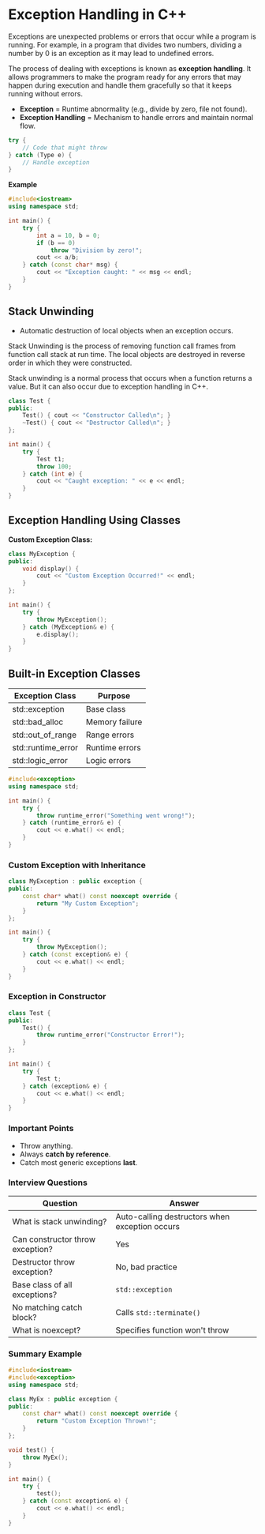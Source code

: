 # Exception Handling in C++

Exceptions are unexpected problems or errors that occur while a program is running. For example, in a program that divides two numbers, dividing a number by 0 is an exception as it may lead to undefined errors.

The process of dealing with exceptions is known as **exception handling**. It allows programmers to make the program ready for any errors that may happen during execution and handle them gracefully so that it keeps running without errors.

- **Exception** = Runtime abnormality (e.g., divide by zero, file not found).
- **Exception Handling** = Mechanism to handle errors and maintain normal flow.

```cpp
try {
    // Code that might throw
} catch (Type e) {
    // Handle exception
}
```

**Example**

```cpp
#include<iostream>
using namespace std;

int main() {
    try {
        int a = 10, b = 0;
        if (b == 0)
            throw "Division by zero!";
        cout << a/b;
    } catch (const char* msg) {
        cout << "Exception caught: " << msg << endl;
    }
}
```

## Stack Unwinding

- Automatic destruction of local objects when an exception occurs.

Stack Unwinding is the process of removing function call frames from function call stack at run time. The local objects are destroyed in reverse order in which they were constructed.

Stack unwinding is a normal process that occurs when a function returns a value. But it can also occur due to exception handling in C++.

```cpp
class Test {
public:
    Test() { cout << "Constructor Called\n"; }
    ~Test() { cout << "Destructor Called\n"; }
};

int main() {
    try {
        Test t1;
        throw 100;
    } catch (int e) {
        cout << "Caught exception: " << e << endl;
    }
}
```

## Exception Handling Using Classes

**Custom Exception Class:**

```cpp
class MyException {
public:
    void display() {
        cout << "Custom Exception Occurred!" << endl;
    }
};

int main() {
    try {
        throw MyException();
    } catch (MyException& e) {
        e.display();
    }
}
```

## Built-in Exception Classes

| Exception Class    | Purpose        |
| ------------------ | -------------- |
| std::exception     | Base class     |
| std::bad_alloc     | Memory failure |
| std::out_of_range  | Range errors   |
| std::runtime_error | Runtime errors |
| std::logic_error   | Logic errors   |

```cpp
#include<exception>
using namespace std;

int main() {
    try {
        throw runtime_error("Something went wrong!");
    } catch (runtime_error& e) {
        cout << e.what() << endl;
    }
}
```

### Custom Exception with Inheritance

```cpp
class MyException : public exception {
public:
    const char* what() const noexcept override {
        return "My Custom Exception";
    }
};

int main() {
    try {
        throw MyException();
    } catch (const exception& e) {
        cout << e.what() << endl;
    }
}
```

### Exception in Constructor

```cpp
class Test {
public:
    Test() {
        throw runtime_error("Constructor Error!");
    }
};

int main() {
    try {
        Test t;
    } catch (exception& e) {
        cout << e.what() << endl;
    }
}
```

### Important Points

- Throw anything.
- Always **catch by reference**.
- Catch most generic exceptions **last**.

### Interview Questions

| Question                         | Answer                                         |
| -------------------------------- | ---------------------------------------------- |
| What is stack unwinding?         | Auto-calling destructors when exception occurs |
| Can constructor throw exception? | Yes                                            |
| Destructor throw exception?      | No, bad practice                               |
| Base class of all exceptions?    | `std::exception`                               |
| No matching catch block?         | Calls `std::terminate()`                       |
| What is noexcept?                | Specifies function won't throw                 |

### Summary Example

```cpp
#include<iostream>
#include<exception>
using namespace std;

class MyEx : public exception {
public:
    const char* what() const noexcept override {
        return "Custom Exception Thrown!";
    }
};

void test() {
    throw MyEx();
}

int main() {
    try {
        test();
    } catch (const exception& e) {
        cout << e.what() << endl;
    }
}
```
